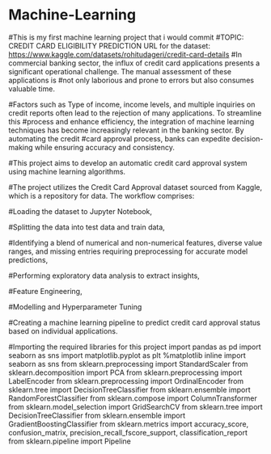 # Machine-Learning
#This is my first machine learning project that i would commit
#TOPIC: CREDIT CARD ELIGIBILITY PREDICTION
URL for the dataset: https://www.kaggle.com/datasets/rohitudageri/credit-card-details
#In commercial banking sector, the influx of credit card applications presents a significant operational challenge. The manual assessment of these applications is #not only laborious and prone to errors but also consumes valuable time.

#Factors such as Type of income, income levels, and multiple inquiries on credit reports often lead to the rejection of many applications. To streamline this #process and enhance efficiency, the integration of machine learning techniques has become increasingly relevant in the banking sector. By automating the credit #card approval process, banks can expedite decision-making while ensuring accuracy and consistency.

#This project aims to develop an automatic credit card approval system using machine learning algorithms.

#The project utilizes the Credit Card Approval dataset sourced from Kaggle, which is a repository for data. The workflow comprises:

#Loading the dataset to Jupyter Notebook,

#Splitting the data into test data and train data,

#Identifying a blend of numerical and non-numerical features, diverse value ranges, and missing entries requiring preprocessing for accurate model predictions,

#Performing exploratory data analysis to extract insights,

#Feature Engineering,

#Modelling and Hyperparameter Tuning

#Creating a machine learning pipeline to predict credit card approval status based on individual applications.

#Importing the required libraries for this project
import pandas as pd
import seaborn as sns
import matplotlib.pyplot as plt
%matplotlib inline
import seaborn as sns
from sklearn.preprocessing import StandardScaler
from sklearn.decomposition import PCA
from sklearn.preprocessing import LabelEncoder
from sklearn.preprocessing import OrdinalEncoder
from sklearn.tree import DecisionTreeClassifier
from sklearn.ensemble import RandomForestClassifier
from sklearn.compose import ColumnTransformer
from sklearn.model_selection import GridSearchCV
from sklearn.tree import DecisionTreeClassifier
from sklearn.ensemble import GradientBoostingClassifier
from sklearn.metrics import accuracy_score, confusion_matrix, precision_recall_fscore_support, classification_report
from sklearn.pipeline import Pipeline


